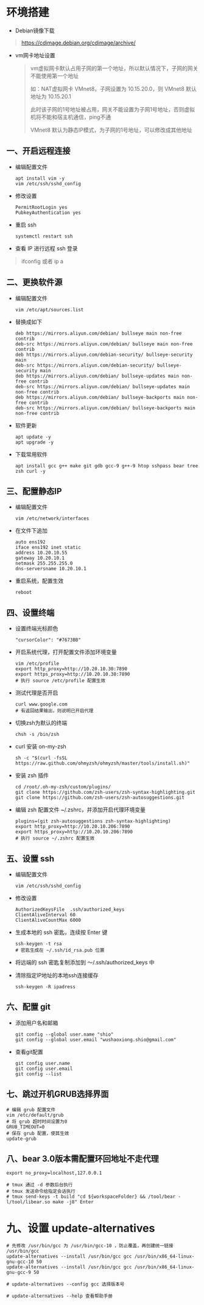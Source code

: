 # 环境搭建

- Debian镜像下载

> https://cdimage.debian.org/cdimage/archive/

- vm网卡地址设置

    > vm虚拟网卡默认占用子网的第一个地址，所以默认情况下，子网的网关不能使用第一个地址
    >
    > 如：NAT虚拟网卡 VMnet8，子网设置为 10.15.20.0，则 VMnet8 默认地址为 10.15.20.1
    >
    > 此时该子网的1号地址被占用，网关不能设置为子网1号地址，否则虚拟机将不能和宿主机通信，ping不通
    >
    > VMnet8 默认为静态IP模式，为子网的1号地址，可以修改成其他地址

## 一、开启远程连接

- 编辑配置文件

    ```shell
    apt install vim -y
    vim /etc/ssh/sshd_config
    ```

- 修改设置

    ```shell
    PermitRootLogin yes
    PubkeyAuthentication yes
    ```

- 重启 ssh

    ```shell
    systemctl restart ssh
    ```

- 查看 IP 进行远程 ssh 登录

> ifconfig 或者 ip a

## 二、更换软件源

- 编辑配置文件

    ```shell
    vim /etc/apt/sources.list
    ```

- 替换成如下

    ```shell
    deb https://mirrors.aliyun.com/debian/ bullseye main non-free contrib
    deb-src https://mirrors.aliyun.com/debian/ bullseye main non-free contrib
    deb https://mirrors.aliyun.com/debian-security/ bullseye-security main
    deb-src https://mirrors.aliyun.com/debian-security/ bullseye-security main
    deb https://mirrors.aliyun.com/debian/ bullseye-updates main non-free contrib
    deb-src https://mirrors.aliyun.com/debian/ bullseye-updates main non-free contrib
    deb https://mirrors.aliyun.com/debian/ bullseye-backports main non-free contrib
    deb-src https://mirrors.aliyun.com/debian/ bullseye-backports main non-free contrib
    ```

- 软件更新

    ```shell
    apt update -y
    apt upgrade -y
    ```

- 下载常用软件

    ```shell
    apt install gcc g++ make git gdb gcc-9 g++-9 htop sshpass bear tree zsh curl -y
    ```

    

## 三、配置静态IP

- 编辑配置文件

    ```shell
    vim /etc/network/interfaces
    ```

- 在文件下追加

    ```shell
    auto ens192
    iface ens192 inet static
    address 10.20.10.55
    gateway 10.20.10.1
    netmask 255.255.255.0
    dns-serversname 10.20.10.1
    ```

- 重启系统，配置生效

    ```shell
    reboot
    ```

## 四、设置终端

- 设置终端光标颜色

    ```shell
    "cursorColor": "#7673BB"
    ```

- 开启系统代理，打开配置文件添加环境变量

    ```shell
    vim /etc/profile
    export http_proxy=http://10.20.10.30:7890
    export https_proxy=http://10.20.10.30:7890
    # 执行 source /etc/profile 配置生效
    ```
    
- 测试代理是否开启

    ```shell
    curl www.google.com
    # 有返回结果输出，则说明已开启代理
    ```

- 切换zsh为默认的终端

    ```shell
    chsh -s /bin/zsh
    ```

- curl 安装 on-my-zsh

    ```shell
    sh -c "$(curl -fsSL https://raw.github.com/ohmyzsh/ohmyzsh/master/tools/install.sh)"
    ```

- 安装 zsh 插件

    ```shell
    cd /root/.oh-my-zsh/custom/plugins/
    git clone https://github.com/zsh-users/zsh-syntax-highlighting.git
    git clone https://github.com/zsh-users/zsh-autosuggestions.git
    ```

- 编辑 zsh 配置文件 ~/.zshrc，并添加开启代理环境变量

    ```shell
    plugins=(git zsh-autosuggestions zsh-syntax-highlighting)
    export http_proxy=http://10.20.10.206:7890
    export https_proxy=http://10.20.10.206:7890
    # 执行 source ~/.zshrc 配置生效
    ```

## 五、设置 ssh

- 编辑配置文件

    ```shell
    vim /etc/ssh/sshd_config
    ```

- 修改设置

    ```shell
    AuthorizedKeysFile	.ssh/authorized_keys
    ClientAliveInterval 60
    ClientAliveCountMax 6000
    ```

- 生成本地的 ssh 密匙，连续按 Enter 键

    ```shell
    ssh-keygen -t rsa
    # 密匙生成在 ~/.ssh/id_rsa.pub 位置
    ```

- 将远端的 ssh 密匙复制添加到 ～/.ssh/authorized_keys 中

- 清除指定IP地址的本地ssh连接缓存

    ```shell
    ssh-keygen -R ipadress
    ```

## 六、配置 git

- 添加用户名和邮箱

    ```shell
    git config --global user.name "shio"
    git config --global user.email "wushaoxiong.shio@gmail.com"
    ```

- 查看git配置

    ```shell
    git config user.name
    git config user.email
    git config --list
    ```

## 七、跳过开机GRUB选择界面

```shell
# 编辑 grub 配置文件
vim /etc/default/grub
# 将 grub 超时时间设置为0
GRUB_TIMEOUT=0
# 保存 grub 配置，使其生效
update-grub
```

## 八、bear 3.0版本需配置环回地址不走代理

```shell
export no_proxy=localhost,127.0.0.1

# tmux 通过 -d 参数后台执行
# tmux 发送命令给指定会话执行
# tmux send-keys -t build "cd ${workspaceFolder} && /tool/bear -l/tool/libear.so make -j8" Enter
```

# 九、设置 update-alternatives

~~~shell
# 先修改 /usr/bin/gcc 为 /usr/bin/gcc-10 ，防止覆盖，再创建统一链接 /usr/bin/gcc
update-alternatives --install /usr/bin/gcc gcc /usr/bin/x86_64-linux-gnu-gcc-10 50
update-alternatives --install /usr/bin/gcc gcc /usr/bin/x86_64-linux-gnu-gcc-9 50

# update-alternatives --config gcc 选择版本号

# update-alternatives --help 查看帮助手册
~~~

